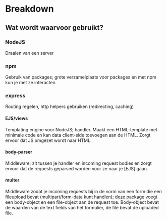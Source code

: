 # Breakdown
## Wat wordt waarvoor gebruikt?

### NodeJS
Draaien van een server

### npm
Gebruik van packages; grote verzamelplaats voor packages en met npm kun je met ze interacten.

### express
Routing regelen, http helpers gebruiken (redirecting, caching)

#### EJS/views
Templating engine voor NodeJS; handler. Maakt een HTML-template met minimale code en kan data client-side toevoegen aan de HTML. Zorgt ervoor dat JS omgezet wordt naar HTML.

#### body-parser
Middleware; zit tussen je handler en incoming request bodies en zorgt ervoor dat de requests geparsed worden voor ze naar je [EJS] gaan.

#### multer
Middleware zodat je incoming requests bij in de vorm van een form die een fileupload bevat (multipart/form-data kunt handlen); deze package voegt een body-object en een file-object aan de request toe. Body-object bevat de waarden van de text fields van het formulier, de file bevat de uploaded file.
